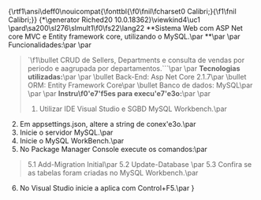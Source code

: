{\rtf1\ansi\deff0\nouicompat{\fonttbl{\f0\fnil\fcharset0 Calibri;}{\f1\fnil Calibri;}}
{\*\generator Riched20 10.0.18362}\viewkind4\uc1 
\pard\sa200\sl276\slmult1\f0\fs22\lang22 **Sistema Web com ASP Net core MVC e Entity framework core, utilizando o MySQL.\par
**\par
\par
Funcionalidades:\par
\par
> `\f1\bullet  CRUD de Sellers, Departments e consulta de vendas por periodo e aagrupada por departamentos.```\par
\par
**Tecnologias utilizadas:**\par
\par
> \bullet  Back-End: Asp Net Core 2.1.7\par
\bullet  ORM: Entity Framework Core\par
\bullet  Banco de dados: MySQL\par
\par
\par
**Instru\f0\'e7\'f5es para execu\'e7\'e3o:**\par
\par
> 1. Utilizar IDE Visual Studio e SGBD MySQL Workbench.\par
2. Em appsettings.json, altere a string de conex\'e3o.\par
3. Inicie o servidor MySQL.\par
4. Inicie o MySQL WorkBench.\par
5. No Package Manager Console execute os comandos:\par
> 5.1 Add-Migration Initial\par
5.2 Update-Database \par
5.3 Confira se as tabelas foram criadas no MySQL Workbench.\par
6. No Visual Studio inicie a aplica com Control+F5.\par
}
 